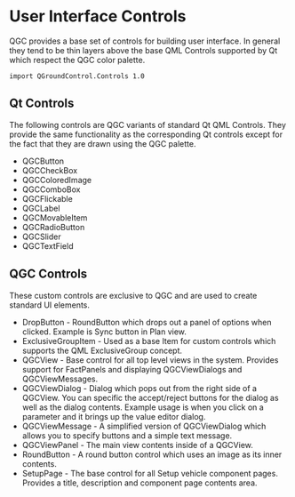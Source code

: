 # User Interface Controls

QGC provides a base set of controls for building user interface. In general they tend to be thin layers above the base QML Controls supported by Qt which respect the QGC color palette.

```
import QGroundControl.Controls 1.0
```

## Qt Controls

The following controls are QGC variants of standard Qt QML Controls. They provide the same functionality as the corresponding Qt controls except for the fact that they are drawn using the QGC palette.

- QGCButton
- QGCCheckBox
- QGCColoredImage
- QGCComboBox
- QGCFlickable
- QGCLabel
- QGCMovableItem
- QGCRadioButton
- QGCSlider
- QGCTextField

## QGC Controls

These custom controls are exclusive to QGC and are used to create standard UI elements.

- DropButton - RoundButton which drops out a panel of options when clicked. Example is Sync button in Plan view.
- ExclusiveGroupItem - Used as a base Item for custom controls which supports the QML ExclusiveGroup concept.
- QGCView - Base control for all top level views in the system. Provides support for FactPanels and displaying QGCViewDialogs and QGCViewMessages.
- QGCViewDialog - Dialog which pops out from the right side of a QGCView. You can specific the accept/reject buttons for the dialog as well as the dialog contents. Example usage is when you click on a parameter and it brings up the value editor dialog.
- QGCViewMessage - A simplified version of QGCViewDialog which allows you to specify buttons and a simple text message.
- QGCViewPanel - The main view contents inside of a QGCView.
- RoundButton - A round button control which uses an image as its inner contents.
- SetupPage - The base control for all Setup vehicle component pages. Provides a title, description and component page contents area.
